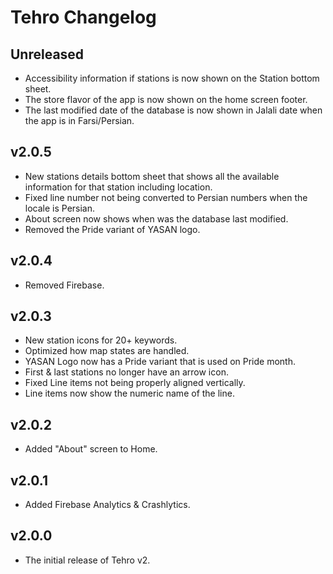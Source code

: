 # Tehro Changelog

## Unreleased

- Accessibility information if stations is now shown on the Station bottom sheet.
- The store flavor of the app is now shown on the home screen footer.
- The last modified date of the database is now shown in Jalali date when the app is in Farsi/Persian.

## v2.0.5

- New stations details bottom sheet that shows all the available information for that station including location.
- Fixed line number not being converted to Persian numbers when the locale is Persian.
- About screen now shows when was the database last modified.
- Removed the Pride variant of YASAN logo.

## v2.0.4

- Removed Firebase.

## v2.0.3

- New station icons for 20+ keywords.
- Optimized how map states are handled.
- YASAN Logo now has a Pride variant that is used on Pride month.
- First & last stations no longer have an arrow icon.
- Fixed Line items not being properly aligned vertically.
- Line items now show the numeric name of the line.

## v2.0.2

- Added "About" screen to Home.

## v2.0.1

- Added Firebase Analytics & Crashlytics.

## v2.0.0

- The initial release of Tehro v2.

